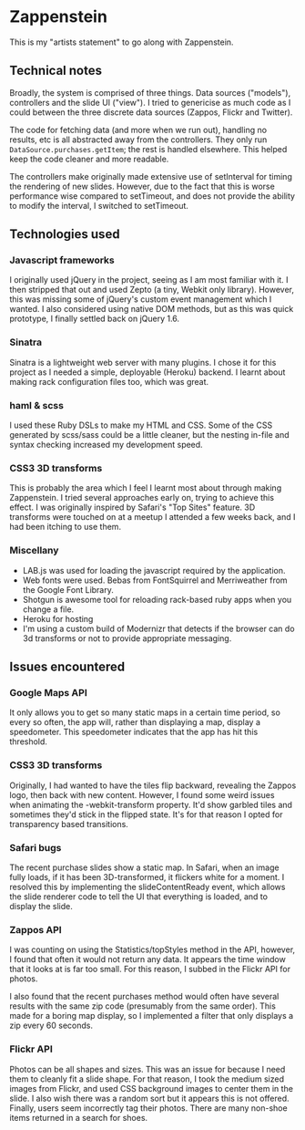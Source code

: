 # Zappenstein

This is my "artists statement" to go along with Zappenstein.

## Technical notes

Broadly, the system is comprised of three things. Data sources ("models"), controllers and the slide UI ("view"). I tried to genericise as much code as I could between the three discrete data sources (Zappos, Flickr and Twitter).

The code for fetching data (and more when we run out), handling no results, etc is all abstracted away from the controllers. They only run `DataSource.purchases.getItem`; the rest is handled elsewhere. This helped keep the code cleaner and more readable.

The controllers make originally made extensive use of setInterval for timing the rendering of new slides. However, due to the fact that this is worse performance wise compared to setTimeout, and does not provide the ability to modify the interval, I switched to setTimeout.

## Technologies used

### Javascript frameworks

I originally used jQuery in the project, seeing as I am most familiar with it. I then stripped that out and used Zepto (a tiny, Webkit only library). However, this was missing some of jQuery's custom event management which I wanted. I also considered using native DOM methods, but as this was quick prototype, I finally settled back on jQuery 1.6.

### Sinatra

Sinatra is a lightweight web server with many plugins. I chose it for this project as I needed a simple, deployable (Heroku) backend. I learnt about making rack configuration files too, which was great.

### haml & scss

I used these Ruby DSLs to make my HTML and CSS. Some of the CSS generated by scss/sass could be a little cleaner, but the nesting in-file and syntax checking increased my development speed.

### CSS3 3D transforms

This is probably the area which I feel I learnt most about through making Zappenstein. I tried several approaches early on, trying to achieve this effect. I was originally inspired by Safari's "Top Sites" feature. 3D transforms were touched on at a meetup I attended a few weeks back, and I had been itching to use them.

### Miscellany

* LAB.js was used for loading the javascript required by the application.
* Web fonts were used. Bebas from FontSquirrel and Merriweather from the Google Font Library.
* Shotgun is awesome tool for reloading rack-based ruby apps when you change a file.
* Heroku for hosting
* I'm using a custom build of Modernizr that detects if the browser can do 3d transforms or not to provide appropriate messaging.

## Issues encountered

### Google Maps API

It only allows you to get so many static maps in a certain time period, so every so often, the app will, rather than displaying a map, display a speedometer. This speedometer indicates that the app has hit this threshold.

### CSS3 3D transforms

Originally, I had wanted to have the tiles flip backward, revealing the Zappos logo, then back with new content. However, I found some weird issues when animating the -webkit-transform property. It'd show garbled tiles and sometimes they'd stick in the flipped state. It's for that reason I opted for transparency based transitions.

### Safari bugs

The recent purchase slides show a static map. In Safari, when an image fully loads, if it has been 3D-transformed, it flickers white for a moment. I resolved this by implementing the slideContentReady event, which allows the slide renderer code to tell the UI that everything is loaded, and to display the slide.

### Zappos API

I was counting on using the Statistics/topStyles method in the API, however, I found that often it would not return any data. It appears the time window that it looks at is far too small. For this reason, I subbed in the Flickr API for photos.

I also found that the recent purchases method would often have several results with the same zip code (presumably from the same order). This made for a boring map display, so I implemented a filter that only displays a zip every 60 seconds.

### Flickr API

Photos can be all shapes and sizes. This was an issue for because I need them to cleanly fit a slide shape. For that reason, I took the medium sized images from Flickr, and used CSS background images to center them in the slide. I also wish there was a random sort but it appears this is not offered. Finally, users seem incorrectly tag their photos. There are many non-shoe items returned in a search for shoes.